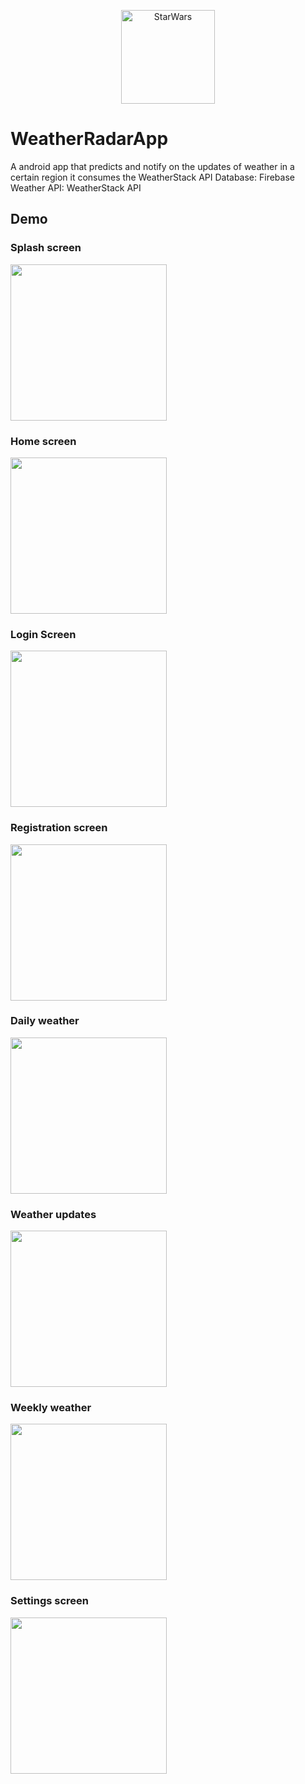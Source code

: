 <p align="center"><img src="screenshots/cloudy.png" alt="StarWars" height="150px"></p>


# WeatherRadarApp

A android app that predicts and notify on the updates of weather in a certain region it consumes the WeatherStack API
Database: Firebase
Weather API: WeatherStack API

## Demo
### Splash screen
<img src="screenshots/splash_screen.jpg" width="250"/>

### Home screen
<img src="screenshots/landing_screen.jpg" width="250"/>

### Login Screen
<img src="screenshots/login_screen.jpg" width="250"/>

### Registration screen
<img src="screenshots/registration_screen.jpg" width="250"/>

### Daily weather
<img src="screenshots/daily_weather.jpg" width="250"/>

### Weather updates
<img src="screenshots/weather_updates.jpg" width="250"/>

### Weekly weather
<img src="screenshots/weekly_weather.jpg" width="250"/>

### Settings screen
<img src="screenshots/settings_screen.jpg" width="250"/>

